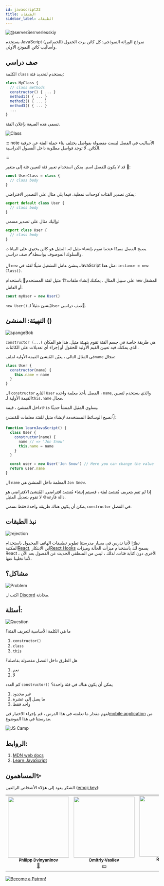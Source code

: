 ```yaml
---
id: javascript23
title: الطبقات
sidebar_label: الطبقات
---
```


![@serverSerrverlesskiy](/img/javascript/headers/23.jpg)

يستخدم JavaScript نموذج الوراثة النموذجي: كل كائن يرث الحقول (الخصائص) وأساليب كائن النموذج الأولي.

## صف دراسي

الكلمة `class` يستخدم لتحديد فئة:

```jsx
class MyClass {
  // class methods
  constructor() { ... }
  method1() { ... }
  method2() { ... }
  method3() { ... }
  ...
}
```

تسمى هذه الصيغة بإعلان الفئة.

![Class](https://media.giphy.com/media/cYaBD8kxE4PZudHBRA/giphy.gif)

::: note الأساليب في الفصل ليست مفصولة بفواصل
يختلف بناء جملة الفئة عن حرفية الكائن. لا توجد فواصل مطلوبة داخل الفصول الدراسية.

:::

قد لا يكون للفصل اسم. يمكن استخدام تعبير فئة لتعيين فئة إلى متغير 🔔:

```jsx
const UserClass = class {
  // class body
}
```

يمكن تصدير الفئات كوحدات نمطية. فيما يلي مثال على التصدير الافتراضي:

```jsx
export default class User {
  // class body
}
```

وإليك مثال على تصدير مسمى:

```jsx
export class User {
  // class body
}
```

يصبح الفصل مفيدًا عندما تقوم بإنشاء مثيل له. المثيل هو كائن يحتوي على البيانات والسلوك الموصوف بواسطة🖊️
صف دراسي.

ال `new` ينشئ عامل التشغيل مثيلًا لفئة في JavaScript مثل هذا: `instance = new Class()`.

على سبيل المثال ، يمكنك إنشاء ملفات🏗️ مثيل لفئة المستخدم👤 باستخدام `new` المشغل أو العامل:

```jsx
const myUser = new User()
```

`new User()` يُنشئ مثيلاً لـ`User` صف دراسي👤.

## التهيئة: المنشئ ()

![spangeBob](https://media.giphy.com/media/3oriNZoNvn73MZaFYk/giphy.gif)

`constructor (...)` هي طريقة خاصة في جسم الفئة تقوم بتهيئة مثيل. هذا هو المكان الذي يمكنك فيه تعيين القيم الأولية للحقول أو إجراء أي تعديلات على الكائنات.

في المثال التالي ، يعيّن المُنشئ القيمة الأولية لملف`name` مجال:

```jsx
class User {
  constructor(name) {
    this.name = name
  }
}
```

ال `constructor` التابع `User` الفصل يأخذ معلمة واحدة ، `name`, والذي يستخدم لتعيين القيمة الأولية لـ`this.name` مجال.

داخل المنشئ ، قيمة`this` يساوي المثيل المنشأ حديثًا.

تصبح الوسائط المستخدمة لإنشاء مثيل للفئة معلمات للمُنشئ👇:

```jsx live
function learnJavaScript() {
  class User {
    constructor(name) {
      name // => 'Jon Snow'
      this.name = name
    }
  }

  const user = new User('Jon Snow') // Here you can change the value
  return user.name
}
```

ال `name` المعلمة داخل المنشئ هي `Jon Snow`.

إذا لم تقم بتعريف مُنشئ لفئة ، فسيتم إنشاء مُنشئ افتراضي. المُنشئ الافتراضي هو دالة فارغة⚙️ لا تقوم بتعديل المثيل.

يمكن أن يكون هناك طريقة واحدة فقط تسمى `constructor` في الفصل.

## نبذ الطبقات

![rejection](https://media.giphy.com/media/l2SpUoAPo0CBOkyxq/giphy.gif)

نظرًا لأننا ندرس في مسار مدرستنا تطوير تطبيقات الهاتف المحمول باستخدام المكتبة[React](https://reactjs.org), اين الابتكار[React Hooks](https://en.reactjs.org/docs/hooks-intro.html) يسمح لك باستخدام ميزات الحالة وميزات React الأخرى دون كتابة فئات. لذلك ، ليس من المنطقي الحديث عن الفصول بعد الآن ، لأننا تخلينا عنها.

## مشاكل؟

![Problem](https://media.giphy.com/media/xTiTnGeUsWOEwsGoG4/giphy.gif)

اكتب ل [Discord](https://discord.gg/6GDAfXn) محادثة.

## أسئلة:

![Question](https://media.giphy.com/media/l0HlRnAWXxn0MhKLK/giphy.gif)

ما هي الكلمة الأساسية لتعريف الفئة؟

1. `constructor()`
2. `class`
3. `this`

هل الطرق داخل الفصل مفصولة بفاصلة؟

1. نعم
2. لا

كم العدد `constructor()` يمكن أن يكون هناك في فئة واحدة؟

1. غير محدود
2. ما يصل إلى عشرة
3. واحد فقط

<!-- Что такое геттеры и сеттеры?

1. Это поля
2. Это методы имитирующие поля
3. Это свойства поля

Наследуются ли частные поля и методы родительского класса, дочерним классом?

1. Да
2. Нет

Когда вызывается родительскй конструктор в дочернем классе?

1. Перед this
2. После this -->

لفهم مقدار ما تعلمته في هذا الدرس ، قم بإجراء الاختبار في[mobile application](http://onelink.to/njhc95) من مدرستنا في هذا الموضوع.

![JS Camp](/img/app.jpg)

<!--
## Геттеры и сеттеры

![Math](https://media.giphy.com/media/uWzbH8xJGIwOBPfzhc/giphy.gif)

Геттеры и сеттеры — это вычисляемые свойства. Это методы, имитирующие поля, но позволяющие читать и записывать 🖊️ данные.

Геттеры используются для получения данных, а сеттеры — для их изменения.

Пример:

```jsx
class User {
  #nameValue

  constructor(name) {
    this.name = name
  }

  get name() {
    return this.#nameValue
  }

  set name(name) {
    if (name === '') {
      throw new Error('Имя пользователя не может быть пустым')
    }
    this.#nameValue = name
  }
}

const user = new User('Печорин')
user.name // вызывается геттер, Печорин
user.name = 'Бэла' // вызывается сеттер

user.name = '' // Имя пользователя не может быть пустым
```

## Наследование: extends

![Throne](https://media.giphy.com/media/l1KVcMMxJJpks23cs/giphy.gif)

Классы в JavaScript поддерживают наследование с помощью ключевого🗝️ слова `extends`.

В выражении `class Child extends Parent { }` класс `Child` наследует от класса `Parent` конструктор, поля и методы.

Создадим🏗️ дочерний класс `ContentWriter`, расширяющий родительский класс `User` 👤:

```jsx
class User {
  name

  constructor(name) {
    this.name = name
  }

  getName() {
    return this.name
  }
}

class ContentWriter extends User {
  posts = []
}

const writer = new ContentWriter('Лермонтов')

writer.name // Лермонтов
writer.getName() // Лермонтов
writer.posts // []
```

`ContentWriter` наследует от `User` конструктор, метод `getName()` и поле `name`. В самом `ContentWriter` определяется новое поле `posts`.

Обратите внимание, что частные поля и методы родительского класса не наследуются дочерними классами.

### Родительский конструктор: super() в constructor()

![parents](https://media.giphy.com/media/QWMjLXYuRpl5cvCQ9r/giphy.gif)

Для того, чтобы вызвать конструктор родительского класса в дочернем классе, следует использовать специальную функцию⚙️ `super()`, доступную в конструкторе дочернего класса.

Пусть конструктор `ContentWriter` вызывает родительский конструктор и инициализирует поле `posts` 👇 :

```jsx live
function learnJavaScript() {
  class User {
    name

    constructor(name) {
      this.name = name
    }

    getName() {
      return this.name
    }
  }

  class ContentWriter extends User {
    posts = []

    constructor(name, posts) {
      super(name)
      this.posts = posts
    }
  }

  const writer = new ContentWriter('Лермонтов', ['Герой нашего времени'])
  writer.name // Лермонтов
  writer.posts // ['Герой нашего времени']

  return writer.name //name можно заменить на posts и посмотреть результат
}
```

`super(name)` в дочернем классе `ContentWriter` вызывает конструктор родительского класса `User`.

Обратите внимание, что в дочернем конструкторе перед использованием ключевого🗝️ слова `this` вызывается `super()`. Вызов `super()` "привязывает" родительский конструктор к экземпляру.

![super](https://media.giphy.com/media/10mTnPIEHNZpAs/giphy.gif)

```jsx
class Child extends Parent {
  constructor(value1, value2) {
    // не работает!
    this.prop2 = value2
    super(value1)
  }
}
```

## Пример

![math](https://media.giphy.com/media/3orieN7HEHI0tw8x5C/giphy.gif)

```jsx
class Animal { //Создание класса Animal. Классы называют с большой буквы

static type = 'ANIMAL' //При помощи ключевого слова static можно объявлять переменные внутри класса. Их можно вызвать только самим классом, т.е. Animal.type

  constructor(options) { //Конструктор принимает объект options
    this.name = options.name // Инициализация полей класса
    this.age = options.age
    this.hasTail = options.hasTail
  }

  voice() { //Метод для класса Animal. Можно вызвать у объекта cat как cat.voice()
    alert('I am Animal!')
  }
}

get ageInfo(){ //Создание геттера ageInfo
  return this.age * 7 //Если вызвать геттер у объекта cat, то получиться 5 * 7 = 35
}

set ageInfo(newAge) { //Создание сеттера ageInfo.
  this.age = newAge // Если выполнить у объекта cat команду cat.ageInfo = 8, то полю age присвоится значение 8
}

const cat = new Animal({ //Создание объекта при помощи класса Animal
  name: 'Cat',
  age: 5,
  hasTail: true
})
```

![Wow](https://media.giphy.com/media/3oriO13KTkzPwTykp2/giphy.gif) -->

<!-- ## Вопросы:

![Question](https://media.giphy.com/media/l0HlRnAWXxn0MhKLK/giphy.gif)

Для того чтобы понять, на сколько вы усвоили этот урок, пройдите тест в [мобильном приложении](http://onelink.to/njhc95) нашей школы по этой теме.

![JS Camp](/img/app.jpg) -->

<!-- Сколько методов constructor() может находится в одном классе?

1. Неограниченно
2. До десяти
3. Только один

Что такое геттеры и сеттеры?

1. Это поля
2. Это методы имитирующие поля
3. Это свойства поля

Наследуются ли частные поля и методы родительского класса, дочерним классом?

1. Да
2. Нет

Когда вызывается родительскй конструктор в дочернем классе?

1. Перед this
2. После this -->

## الروابط:

1.  [MDN web docs](https://developer.mozilla.org/ru/docs/Web/JavaScript/Reference/Classes)
2.  [Learn JavaScript](https://learn.javascript.ru/class)

## المساهمون✨

الشكر يعود إلى هؤلاء الأشخاص الرائعين ([emoji key](https://allcontributors.org/docs/en/emoji-key)):

<!-- ALL-CONTRIBUTORS-LIST:START - Do not remove or modify this section -->
<!-- prettier-ignore-start -->
<!-- markdownlint-disable -->
<table>
  <tr>
    <td align="center"><a href="https://github.com/FELiX-RN"><img src="https://avatars0.githubusercontent.com/u/72006627?v=4?s=200" width="200px;" alt=""/><br /><sub><b>Philipp Dvinyaninov</b></sub></a><br /><a href="https://github.com/gHashTag/react-native-village/commits?author=FELiX-RN" title="Documentation">📖</a></td>
    <td align="center"><a href="https://fullstackserverless.github.io/"><img src="https://avatars0.githubusercontent.com/u/6774813?v=4?s=200" width="200px;" alt=""/><br /><sub><b>Dmitriy Vasilev</b></sub></a><br /><a href="#financial-gHashTag" title="Financial">💵</a></td>
    <td align="center"><a href="https://github.com/Resoner2005"><img src="https://avatars1.githubusercontent.com/u/75675814?v=4?s=200" width="200px;" alt=""/><br /><sub><b>Resoner2005</b></sub></a><br /><a href="https://github.com/gHashTag/react-native-village/issues?q=author%3AResoner2005" title="Bug reports">🐛 🎨 🖋</a></td>
    <td align="center"><a href="https://github.com/Navernoss"><img src="https://avatars0.githubusercontent.com/u/75784137?v=4?s=200" width="200px;" alt=""/><br /><sub><b>Navernoss</b></sub></a><br /><a href="#content-Navernoss" title="Content">🖋 🐛 🎨 </a></td>
  </tr>
  
</table>

<!-- markdownlint-restore -->
<!-- prettier-ignore-end -->

<!-- ALL-CONTRIBUTORS-LIST:END -->

[![Become a Patron!](/img/logo/patreon.jpg)](https://www.patreon.com/bePatron?u=31769291)
